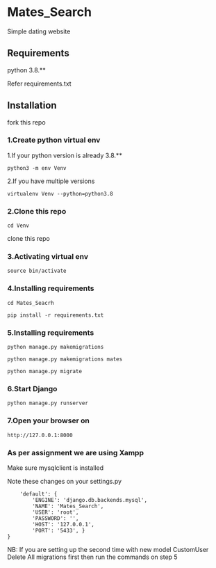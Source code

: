 # Mates_Search
Simple dating website

## Requirements
python 3.8.**

Refer requirements.txt

## Installation

fork this repo


### 1.Create python virtual env

1.If your python version is already 3.8.**

```python3 -m env Venv```  

2.If you have multiple versions
 
 ```virtualenv Venv --python=python3.8```

### 2.Clone this repo

```cd Venv```

clone this repo

### 3.Activating virtual env

```source bin/activate```

### 4.Installing requirements

```cd Mates_Seacrh```

```pip install -r requirements.txt```

### 5.Installing requirements
```python manage.py makemigrations```

```python manage.py makemigrations mates```

```python manage.py migrate```


### 6.Start Django

```python manage.py runserver```

### 7.Open your browser on

```http://127.0.0.1:8000```

### As per assignment we are using Xampp

Make sure mysqlclient is installed

Note these changes on your settings.py 

```DATABASES = {
    'default': {
        'ENGINE': 'django.db.backends.mysql', 
        'NAME': 'Mates_Search',
        'USER': 'root',
        'PASSWORD': '',
        'HOST': '127.0.0.1',
        'PORT': '5433', }
}
```

NB: If you are setting up the second time with new model CustomUser Delete All migrations first then run the commands on step 5
